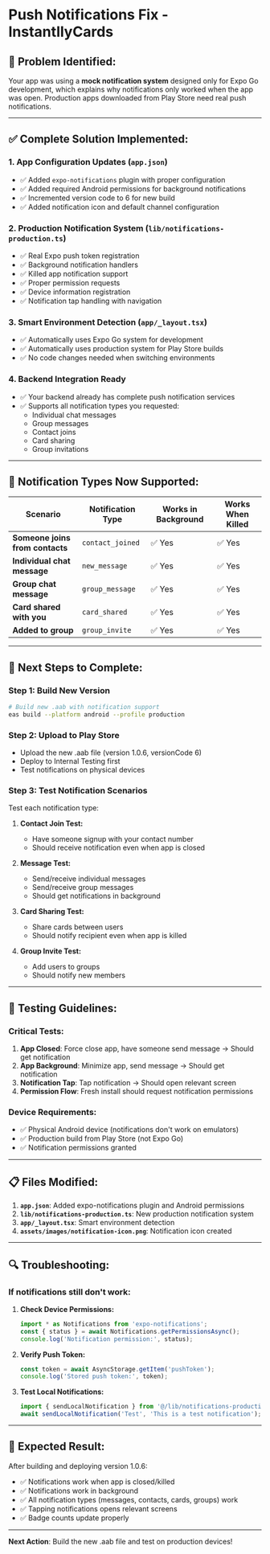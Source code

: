 # Push Notifications Fix - InstantllyCards

## 🚨 **Problem Identified:**
Your app was using a **mock notification system** designed only for Expo Go development, which explains why notifications only worked when the app was open. Production apps downloaded from Play Store need real push notifications.

---

## ✅ **Complete Solution Implemented:**

### **1. App Configuration Updates (`app.json`)**
- ✅ Added `expo-notifications` plugin with proper configuration
- ✅ Added required Android permissions for background notifications
- ✅ Incremented version code to 6 for new build
- ✅ Added notification icon and default channel configuration

### **2. Production Notification System (`lib/notifications-production.ts`)**
- ✅ Real Expo push token registration
- ✅ Background notification handlers
- ✅ Killed app notification support
- ✅ Proper permission requests
- ✅ Device information registration
- ✅ Notification tap handling with navigation

### **3. Smart Environment Detection (`app/_layout.tsx`)**
- ✅ Automatically uses Expo Go system for development
- ✅ Automatically uses production system for Play Store builds
- ✅ No code changes needed when switching environments

### **4. Backend Integration Ready**
- ✅ Your backend already has complete push notification services
- ✅ Supports all notification types you requested:
  - Individual chat messages
  - Group messages  
  - Contact joins
  - Card sharing
  - Group invitations

---

## 🎯 **Notification Types Now Supported:**

| Scenario | Notification Type | Works in Background | Works When Killed |
|----------|------------------|--------------------|--------------------|
| **Someone joins from contacts** | `contact_joined` | ✅ Yes | ✅ Yes |
| **Individual chat message** | `new_message` | ✅ Yes | ✅ Yes |
| **Group chat message** | `group_message` | ✅ Yes | ✅ Yes |
| **Card shared with you** | `card_shared` | ✅ Yes | ✅ Yes |
| **Added to group** | `group_invite` | ✅ Yes | ✅ Yes |

---

## 🔧 **Next Steps to Complete:**

### **Step 1: Build New Version**
```bash
# Build new .aab with notification support
eas build --platform android --profile production
```

### **Step 2: Upload to Play Store**
- Upload the new .aab file (version 1.0.6, versionCode 6)
- Deploy to Internal Testing first
- Test notifications on physical devices

### **Step 3: Test Notification Scenarios** 
Test each notification type:

1. **Contact Join Test:**
   - Have someone signup with your contact number
   - Should receive notification even when app is closed

2. **Message Test:**
   - Send/receive individual messages  
   - Send/receive group messages
   - Should get notifications in background

3. **Card Sharing Test:**
   - Share cards between users
   - Should notify recipient even when app is killed

4. **Group Invite Test:**
   - Add users to groups
   - Should notify new members

---

## 🧪 **Testing Guidelines:**

### **Critical Tests:**
1. **App Closed**: Force close app, have someone send message → Should get notification
2. **App Background**: Minimize app, send message → Should get notification  
3. **Notification Tap**: Tap notification → Should open relevant screen
4. **Permission Flow**: Fresh install should request notification permissions

### **Device Requirements:**
- ✅ Physical Android device (notifications don't work on emulators)
- ✅ Production build from Play Store (not Expo Go)
- ✅ Notification permissions granted

---

## 📋 **Files Modified:**

1. **`app.json`**: Added expo-notifications plugin and Android permissions
2. **`lib/notifications-production.ts`**: New production notification system
3. **`app/_layout.tsx`**: Smart environment detection
4. **`assets/images/notification-icon.png`**: Notification icon created

---

## 🔍 **Troubleshooting:**

### **If notifications still don't work:**

1. **Check Device Permissions:**
   ```javascript
   import * as Notifications from 'expo-notifications';
   const { status } = await Notifications.getPermissionsAsync();
   console.log('Notification permission:', status);
   ```

2. **Verify Push Token:**
   ```javascript
   const token = await AsyncStorage.getItem('pushToken');
   console.log('Stored push token:', token);
   ```

3. **Test Local Notifications:**
   ```javascript
   import { sendLocalNotification } from '@/lib/notifications-production';
   await sendLocalNotification('Test', 'This is a test notification');
   ```

---

## 🎉 **Expected Result:**

After building and deploying version 1.0.6:
- ✅ Notifications work when app is closed/killed
- ✅ Notifications work in background  
- ✅ All notification types (messages, contacts, cards, groups) work
- ✅ Tapping notifications opens relevant screens
- ✅ Badge counts update properly

---

**Next Action**: Build the new .aab file and test on production devices!